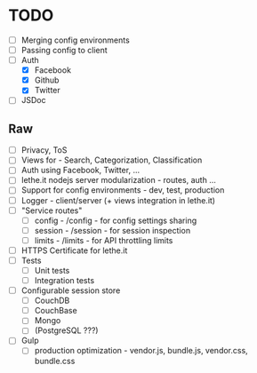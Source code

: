 # TODO

- [ ] Merging config environments
- [ ] Passing config to client
- [ ] Auth 
  - [x] Facebook
  - [x] Github
  - [x] Twitter
- [ ] JSDoc

## Raw

- [ ] Privacy, ToS
- [ ] Views for - Search, Categorization, Classification
- [ ] Auth using Facebook, Twitter, ...
- [ ] lethe.it nodejs server modularization - routes, auth ...
- [ ] Support for config environments - dev, test, production
- [ ] Logger - client/server (+ views integration in lethe.it)
- [ ] "Service routes"
  - [ ] config - /config - for config settings sharing 
  - [ ] session - /session - for session inspection
  - [ ] limits - /limits - for API throttling limits
- [ ] HTTPS Certificate for lethe.it
- [ ] Tests
  - [ ] Unit tests
  - [ ] Integration tests
- [ ] Configurable session store 
  - [ ] CouchDB
  - [ ] CouchBase
  - [ ] Mongo
  - [ ] (PostgreSQL ???)
- [ ] Gulp 
  - [ ] production optimization - vendor.js, bundle.js, vendor.css, bundle.css

